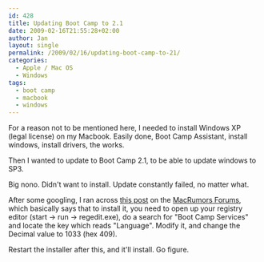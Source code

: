 ```yaml
---
id: 428
title: Updating Boot Camp to 2.1
date: 2009-02-16T21:55:28+02:00
author: Jan
layout: single
permalink: /2009/02/16/updating-boot-camp-to-21/
categories:
  - Apple / Mac OS
  - Windows
tags:
  - boot camp
  - macbook
  - windows
---
```

For a reason not to be mentioned here, I needed to install Windows XP (legal license) on my Macbook. Easily done, Boot Camp Assistant, install windows, install drivers, the works.

Then I wanted to update to Boot Camp 2.1, to be able to update windows to SP3. 

Big nono. Didn't want to install. Update constantly failed, no matter what.

After some googling, I ran across [this post](http://forums.macrumors.com/showpost.php?p=5697863&postcount=2) on the [MacRumors Forums](http://forums.macrumors.com/), which basically says that to install it, you need to open up your registry editor (start -> run -> regedit.exe), do a search for "Boot Camp Services" and locate the key which reads "Language". Modify it, and change the Decimal value to 1033 (hex 409).

Restart the installer after this, and it'll install. Go figure.